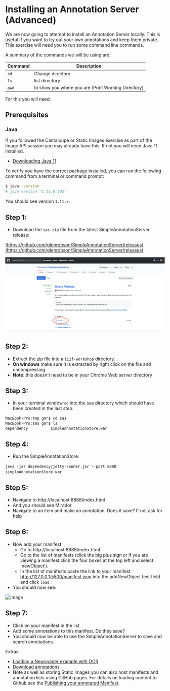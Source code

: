 # Installing an Annotation Server (Advanced)

We are now going to attempt to install an Annotation Server locally. This is useful if you want to try out your own annotations and keep them private. This exercise will need you to run some command line commands. 

A summary of the commands we will be using are:

| Command | Description |
| --- | --- |
| `cd` | Change directory |
| `ls` | list directory |
| `pwd` | to show you where you are (Print Working Directory) |

For this you will need:

## Prerequisites

### Java

If you followed the Cantaloupe or Static Images exercise as part of the Image API session you may already have this. If not you will need Java 11 installed.

 - [Downloading Java 11](https://www.oracle.com/technetwork/java/javase/downloads/jdk11-downloads-5066655.html)

To verify you have the correct package installed, you can run the following command from a terminal or command prompt:

```sh
$ java -version
# java version "1.11.0_102"
```

You should see version `1.11.x`. 

## Step 1:
  * Download the `sas.zip` file from the latest SimpleAnnotationServer release: 

[https://github.com/glenrobson/SimpleAnnotationServer/releases](https://github.com/glenrobson/SimpleAnnotationServer/releases)

![image](imgs/annos_sas_download.png)  

## Step 2:
  * Extract the zip file into a `iiif-workshop` directory. 
  * __On windows__ make sure it is extracted by right click on the file and uncompressing. 
  * __Note__: this doesn't need to be in your Chrome Web server directory

## Step 3:
  * In your terminal window `cd` into the sas directory which should have been created in the last step.

```
MacBook-Pro:tmp gmr$ cd sas
MacBook-Pro:sas gmr$ ls
dependency			simpleAnnotationStore.war
```

## Step 4:
  * Run the SimpleAnnotationStore:

```java -jar dependency/jetty-runner.jar --port 8888 simpleAnnotationStore.war```

## Step 5:
  * Navigate to http://localhost:8888/index.html
  * And you should see Mirador
  * Navigate to an item and make an annotation. Does it save? If not ask for help

## Step 6: 
  * Now add your manifest
    * Go to http://localhost:8888/index.html
    * Go to the list of manifests (click the big plus sign or if you are viewing a manifest click the four boxes at the top left and select 'newObject').
    * In the list of manifests paste the link to your manifest http://127.0.0.1:5500/manifest.json into the addNewObject text field and click `load`.
 * You should now see:

![image](imgs/annos_mirador_addItem.png)  

## Step 7:
  * Click on your manifest in the list
  * Add some annotations to this manifest. Do they save?
  * You should now be able to use the SimpleAnnotationServer to save and search annotations. 

Extras:

 * [Loading a Newspaper example with OCR](https://github.com/glenrobson/SimpleAnnotationServer/blob/master/doc/PopulatingAnnotations.md)
 * [Download annotations](https://github.com/glenrobson/SimpleAnnotationServer/blob/master/doc/DownloadAnnotations.md)
 * Note as well as storing Static Images you can also host manifests and annotation lists using GitHub pages. For details on loading content to Github see the [Publishing your annotated Manifest](workbench.html). 
